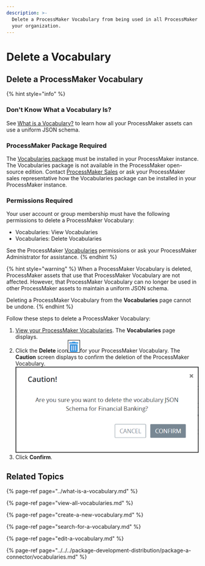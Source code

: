 ```yaml
---
description: >-
  Delete a ProcessMaker Vocabulary from being used in all ProcessMaker assets in
  your organization.
---
```


# Delete a Vocabulary

## Delete a ProcessMaker Vocabulary

{% hint style="info" %}
### Don't Know What a Vocabulary Is?

See [What is a Vocabulary?](../what-is-a-vocabulary.md) to learn how all your ProcessMaker assets can use a uniform JSON schema.

### ProcessMaker Package Required

The [Vocabularies package](../../../package-development-distribution/package-a-connector/vocabularies.md) must be installed in your ProcessMaker instance. The Vocabularies package is not available in the ProcessMaker open-source edition. Contact [ProcessMaker Sales](mailto:sales@processmaker.com) or ask your ProcessMaker sales representative how the Vocabularies package can be installed in your ProcessMaker instance.

### Permissions Required

Your user account or group membership must have the following permissions to delete a ProcessMaker Vocabulary:

* Vocabularies: View Vocabularies
* Vocabularies: Delete Vocabularies

See the ProcessMaker [Vocabularies](../../../processmaker-administration/permission-descriptions-for-users-and-groups.md#vocabularies) permissions or ask your ProcessMaker Administrator for assistance.
{% endhint %}

{% hint style="warning" %}
When a ProcessMaker Vocabulary is deleted, ProcessMaker assets that use that ProcessMaker Vocabulary are not affected. However, that ProcessMaker Vocabulary can no longer be used in other ProcessMaker assets to maintain a uniform JSON schema.

Deleting a ProcessMaker Vocabulary from the **Vocabularies** page cannot be undone.
{% endhint %}

Follow these steps to delete a ProcessMaker Vocabulary:

1. [View your ProcessMaker Vocabularies](view-all-vocabularies.md#view-all-vocabularies). The **Vocabularies** page displays.
2. Click the **Delete** icon![](../../../.gitbook/assets/trash-icon-process-modeler-processes.png)for your ProcessMaker Vocabulary. The **Caution** screen displays to confirm the deletion of the ProcessMaker Vocabulary. ![](../../../.gitbook/assets/caution-delete-vocabulary-screen-processes.png) 
3. Click **Confirm**.

## Related Topics

{% page-ref page="../what-is-a-vocabulary.md" %}

{% page-ref page="view-all-vocabularies.md" %}

{% page-ref page="create-a-new-vocabulary.md" %}

{% page-ref page="search-for-a-vocabulary.md" %}

{% page-ref page="edit-a-vocabulary.md" %}

{% page-ref page="../../../package-development-distribution/package-a-connector/vocabularies.md" %}

